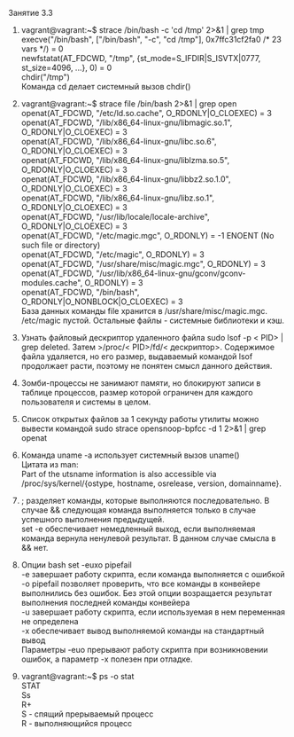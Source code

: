 ﻿Занятие 3.3

1. vagrant@vagrant:~$ strace /bin/bash -c 'cd /tmp' 2>&1 | grep tmp  
execve("/bin/bash", ["/bin/bash", "-c", "cd /tmp"], 0x7ffc31cf2fa0 /* 23 vars */) = 0  
newfstatat(AT_FDCWD, "/tmp", {st_mode=S_IFDIR|S_ISVTX|0777, st_size=4096, ...}, 0) = 0  
chdir("/tmp")  
Команда cd делает системный вызов chdir()

2. vagrant@vagrant:~$ strace file /bin/bash 2>&1 | grep open  
openat(AT_FDCWD, "/etc/ld.so.cache", O_RDONLY|O_CLOEXEC) = 3  
openat(AT_FDCWD, "/lib/x86_64-linux-gnu/libmagic.so.1", O_RDONLY|O_CLOEXEC) = 3  
openat(AT_FDCWD, "/lib/x86_64-linux-gnu/libc.so.6", O_RDONLY|O_CLOEXEC) = 3  
openat(AT_FDCWD, "/lib/x86_64-linux-gnu/liblzma.so.5", O_RDONLY|O_CLOEXEC) = 3  
openat(AT_FDCWD, "/lib/x86_64-linux-gnu/libbz2.so.1.0", O_RDONLY|O_CLOEXEC) = 3  
openat(AT_FDCWD, "/lib/x86_64-linux-gnu/libz.so.1", O_RDONLY|O_CLOEXEC) = 3  
openat(AT_FDCWD, "/usr/lib/locale/locale-archive", O_RDONLY|O_CLOEXEC) = 3  
openat(AT_FDCWD, "/etc/magic.mgc", O_RDONLY) = -1 ENOENT (No such file or directory)  
openat(AT_FDCWD, "/etc/magic", O_RDONLY) = 3  
openat(AT_FDCWD, "/usr/share/misc/magic.mgc", O_RDONLY) = 3  
openat(AT_FDCWD, "/usr/lib/x86_64-linux-gnu/gconv/gconv-modules.cache", O_RDONLY) = 3  
openat(AT_FDCWD, "/bin/bash", O_RDONLY|O_NONBLOCK|O_CLOEXEC) = 3  
База данных команды file хранится в  /usr/share/misc/magic.mgc. /etc/magic пустой. Остальные файлы - системные библиотеки и кэш.

3. Узнать файловый дескриптор удаленного файла sudo lsof -p < PID> | grep deleted. Затем >/proc/< PID>/fd/< дескриптор>. Содержимое файла удаляется, но его размер, выдаваемый командой lsof продолжает расти, поэтому не понятен смысл данного действия.

4. Зомби-процессы не занимают памяти, но блокируют записи в таблице процессов, размер которой ограничен для каждого пользователя и системы в целом.

5. Список открытых файлов за 1 секунду  работы утилиты можно вывести командой sudo strace opensnoop-bpfcc -d 1 2>&1 | grep openat

6. Команда uname -a использует системный вызов uname()  
Цитата из man:  
Part of the utsname information is also accessible via /proc/sys/kernel/{ostype, hostname, osrelease, version, domainname}.

7. ; разделяет команды, которые выполняются последовательно. В случае && следующая команда выполняется только в случае успешного выполнения предыдущей.   
set -e обеспечивает немедленный выход, если выполняемая команда вернула ненулевой результат. В данном случае смысла в && нет.  

8. Опции bash set -euxo pipefail  
-e завершает работу скрипта, если команда выполняется с ошибкой  
-o pipefail позволяет проверить, что все команды в конвейере выполнились без ошибок. Без этой опции возращается результат выполнения последней команды конвейера  
-u завершает работу скрипта, если используемая в нем переменная не определена  
-x обеспечивает вывод выполняемой команды на стандартный вывод  
Параметры -euo прерывают работу скрипта при возникновении ошибок, а параметр -x полезен при отладке.  

9. vagrant@vagrant:~$ ps -o stat  
STAT  
Ss  
R+  
S - спящий прерываемый процесс  
R - выполняющийся процесс  
